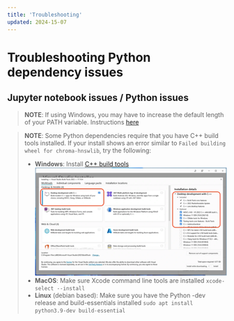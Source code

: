 ```yaml
---
title: 'Troubleshooting'
updated: 2024-15-07
---
```


# Troubleshooting Python dependency issues

## Jupyter notebook issues / Python issues

  > **NOTE**: If using Windows, you may have to increase the default length of your PATH variable. Instructions [here](https://www.howtogeek.com/266621/how-to-make-windows-10-accept-file-paths-over-260-characters/)

  > **NOTE**: Some Python dependencies require that you have C++ build tools installed. If your install shows an error similar to `Failed building wheel for chroma-hnswlib`, try the following:
  >  - **Windows**: Install [C++ build tools](https://visualstudio.microsoft.com/visual-cpp-build-tools/)
  >  ![build tools](./images/troubleshooting/build-tools.webp)
  >  - **MacOS**: Make sure Xcode command line tools are installed `xcode-select --install`
  >  - **Linux** (debian based): Make sure you have the Python -dev release and build-essentials installed `sudo apt install python3.9-dev build-essential`
